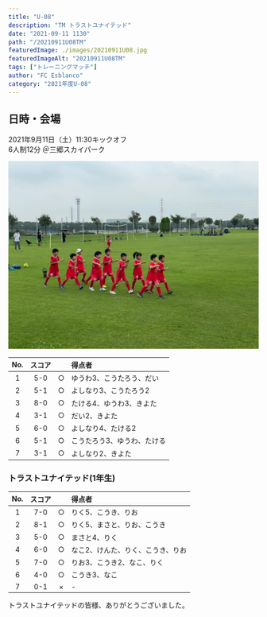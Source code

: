 ```yaml
---
title: "U-08"
description: "TM トラストユナイテッド"
date: "2021-09-11 1130"
path: "/20210911U08TM"
featuredImage: ./images/20210911U08.jpg
featuredImageAlt: "20210911U08TM"
tags: ["トレーニングマッチ"]
author: "FC Esblanco"
category: "2021年度U-08"
---
```


## 日時・会場

2021年9月11日（土）11:30キックオフ  
6人制12分
＠三郷スカイパーク

![20210911U08](./images/20210911U08B.jpg "U08TM")

| No.| スコア |   | 得点者  |
|:--:|:------:|:-:|:--------|
| 1  | 5-0 | ○ |ゆうわ3、こうたろう、だい|
| 2  | 5-1 | ○ |よしなり3、こうたろう2|
| 3  | 8-0 | ○ |たける4、ゆうわ3、きよた|
| 4  | 3-1 | ○ |だい2、きよた|
| 5  | 6-0 | ○ |よしなり4、たける2|
| 6  | 5-1 | ○ |こうたろう3、ゆうわ、たける|
| 7  | 3-1 | ○ |よしなり2、きよた|


### トラストユナイテッド(1年生)

| No.| スコア |   | 得点者  |
|:--:|:------:|:-:|:--------|
| 1  | 7-0 | ○ |りく5、こうき、りお|
| 2  | 8-1 | ○ |りく5、まさと、りお、こうき|
| 3  | 5-0 | ○ |まさと4、りく|
| 4  | 6-0 | ○ |なこ2、けんた、りく、こうき、りお|
| 5  | 7-0 | ○ |りお3、こうき2、なこ、りく|
| 6  | 4-0 | ○ |こうき3、なこ|
| 7  | 0-1 | × |- |


トラストユナイテッドの皆様、ありがとうございました。
